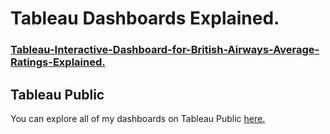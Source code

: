 # Tableau Dashboards Explained.

### [Tableau-Interactive-Dashboard-for-British-Airways-Average-Ratings-Explained.](https://github.com/neeth97/Tableau-Dashboards-Explained/tree/main/Tableau%20Interactive%20Dashboards%20/British-Airways-Average-Ratings)
## Tableau Public
You can explore all of my dashboards on Tableau Public [here.](https://public.tableau.com/app/profile/praneeth.kruthiventi/vizzes)

